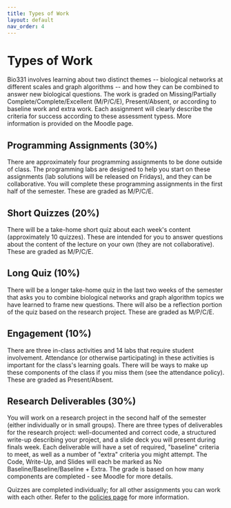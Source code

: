 ```yaml
---
title: Types of Work
layout: default
nav_order: 4
---
```


# Types of Work

Bio331 involves learning about two distinct themes -- biological networks at different scales and graph algorithms -- and how they can be combined to answer new biological questions. The work is graded on Missing/Partially Complete/Complete/Excellent (M/P/C/E), Present/Absent, or according to baseline work and extra work. Each assignment will clearly describe the criteria for success according to these assessment typess. More information is provided on the Moodle page. 

## Programming Assignments (30%)

There are approximately four programming assignments to be done outside of class. The programming labs are designed to help you start on these assignments (lab solutions will be released on Fridays), and they can be collaborative. You will complete these programming assignments in the first half of the semester. These are graded as M/P/C/E.

## Short Quizzes (20%)

There will be a take-home short quiz about each week's content (approximately 10 quizzes). These are intended for you to answer questions about the content of the lecture on your own (they are not collaborative). These are graded as M/P/C/E.

## Long Quiz (10%)

There will be a longer take-home quiz in the last two weeks of the semester that asks you to combine biological networks and graph algorithm topics we have learned to frame new questions. There will also be a reflection portion of the quiz based on the research project. These are graded as M/P/C/E.

## Engagement (10%)

There are three in-class activities and 14 labs that require student involvement. Attendance (or otherwise participating) in these activities is important for the class's learning goals. There will be ways to make up these components of the class if you miss them (see the attendance policy). These are graded as Present/Absent.

## Research Deliverables (30%)

You will work on a research project in the second half of the semester (either individually or in small groups). There are three types of deliverables for the research project: well-documented and correct code, a structured write-up describing your project, and a slide deck you will present during finals week. Each deliverable will have a set of required, "baseline" criteria to meet, as well as a number of "extra" criteria you might attempt. The Code, Write-Up, and Slides will each be marked as No Baseline/Baseline/Baseline + Extra. The grade is based on how many components are completed - see Moodle for more details.

Quizzes are completed individually; for all other assignments you can work with each other. Refer to the [policies page](policies.md) for more information.
